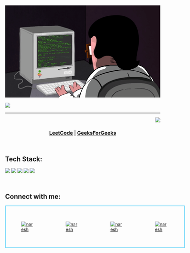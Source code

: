 <p align="center" >
  <img height=300px width=540px src="https://github.com/47nk/47nk/blob/main/Programming123najra.gif" />
</p>
<img src="https://readme-typing-svg.herokuapp.com?font=VT323&color=66D3FA&size=40&center=true&vCenter=true&width=1000&height=70&lines=Hey+There+&#33+I'm+Naresh;A+Passionate+GoLang+Developer+and+Full+Stack+Engineer" />
<hr>

<img align="right" src="https://komarev.com/ghpvc/?username=47nk&label=Profile%20views&color=0e75b6&style=flat"><br>
<h3 align="center">
 <a href="https://leetcode.com/47nk/" target="blank">LeetCode</a> | 
 <a href="https://auth.geeksforgeeks.org/user/47nk/" target="blank">GeeksForGeeks</a>
</h3>
<br>

<h2 align="left">Tech Stack:</h2>
<p>
  <img src="https://img.shields.io/badge/Go-00ADD8?style=for-the-badge&logo=go&logoColor=white" />
  <img src="https://img.shields.io/badge/PostgreSQL-336791?style=for-the-badge&logo=postgresql&logoColor=white" />
  <img src="https://img.shields.io/badge/GORM-ffc107?style=for-the-badge&logo=go&logoColor=black" />
  <img src="https://img.shields.io/badge/GraphQL-E10098?style=for-the-badge&logo=graphql&logoColor=white" />
  <img src="https://img.shields.io/badge/React.js-61DAFB?style=for-the-badge&logo=react&logoColor=black" />
</p>
<br>

<h2 align="left">Connect with me:</h2>
<p align="left" style="display: flex; gap: 100px; border: 2px solid #66D3FA; padding: 50px; width: fit-content;">
<a href="mailto:nk578311@gmail.com" target="blank"><img align="center" src="https://img.icons8.com/color/48/000000/gmail-new.png" alt="naresh" /></a>
<a href="https://www.linkedin.com/in/naresh-kumar-09b887186/" target="blank"><img align="center" src="https://img.icons8.com/fluency/48/000000/linkedin-2.png" alt="naresh"/></a>
<a href="https://github.com/47nk" target="blank"><img align="center" src="https://img.icons8.com/fluency/48/null/github.png" alt="naresh" /></a>
<a href="https://www.youtube.com/@47nar3sh" target="blank"><img align="center" src="https://img.icons8.com/fluency/48/null/youtube.png" alt="naresh"/></a>
</p>
<br>


